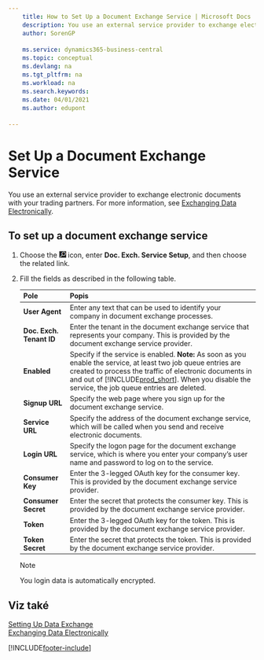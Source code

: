 ```yaml
---
    title: How to Set Up a Document Exchange Service | Microsoft Docs
    description: You use an external service provider to exchange electronic documents with your trading partners.
    author: SorenGP

    ms.service: dynamics365-business-central
    ms.topic: conceptual
    ms.devlang: na
    ms.tgt_pltfrm: na
    ms.workload: na
    ms.search.keywords:
    ms.date: 04/01/2021
    ms.author: edupont

---
```

# Set Up a Document Exchange Service
You use an external service provider to exchange electronic documents with your trading partners. For more information, see [Exchanging Data Electronically](across-data-exchange.md).

## To set up a document exchange service
1. Choose the ![Lightbulb that opens the Tell Me feature](media/ui-search/search_small.png "Tell me what you want to do") icon, enter **Doc. Exch. Service Setup**, and then choose the related link.
2. Fill the fields as described in the following table.

   | Pole | Popis |
   |---------------------------------|---------------------------------------|  
   | **User Agent** | Enter any text that can be used to identify your company in document exchange processes. |
   | **Doc. Exch. Tenant ID** | Enter the tenant in the document exchange service that represents your company. This is provided by the document exchange service provider. |
   | **Enabled** | Specify if the service is enabled. **Note:**  As soon as you enable the service, at least two job queue entries are created to process the traffic of electronic documents in and out of [!INCLUDE[prod_short](includes/prod_short.md)]. When you disable the service, the job queue entries are deleted. |
   | **Signup URL** | Specify the web page where you sign up for the document exchange service. |
   | **Service URL** | Specify the address of the document exchange service, which will be called when you send and receive electronic documents. |
   | **Login URL** | Specify the logon page for the document exchange service, which is where you enter your company’s user name and password to log on to the service. |
   | **Consumer Key** | Enter the 3-legged OAuth key for the consumer key. This is provided by the document exchange service provider. |
   | **Consumer Secret** | Enter the secret that protects the consumer key. This is provided by the document exchange service provider. |
   | **Token** | Enter the 3-legged OAuth key for the token. This is provided by the document exchange service provider. |
   | **Token Secret** | Enter the secret that protects the token. This is provided by the document exchange service provider. |

   > [!NOTE]  
   > You login data is automatically encrypted.

## Viz také
[Setting Up Data Exchange](across-set-up-data-exchange.md)  
[Exchanging Data Electronically](across-data-exchange.md)


[!INCLUDE[footer-include](includes/footer-banner.md)]